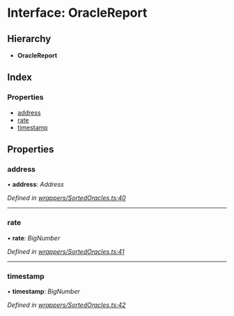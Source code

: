 # Interface: OracleReport

## Hierarchy

* **OracleReport**

## Index

### Properties

* [address](_wrappers_sortedoracles_.oraclereport.md#address)
* [rate](_wrappers_sortedoracles_.oraclereport.md#rate)
* [timestamp](_wrappers_sortedoracles_.oraclereport.md#timestamp)

## Properties

###  address

• **address**: *Address*

*Defined in [wrappers/SortedOracles.ts:40](https://github.com/medhak1/celo-monorepo/blob/master/packages/sdk/contractkit/src/wrappers/SortedOracles.ts#L40)*

___

###  rate

• **rate**: *BigNumber*

*Defined in [wrappers/SortedOracles.ts:41](https://github.com/medhak1/celo-monorepo/blob/master/packages/sdk/contractkit/src/wrappers/SortedOracles.ts#L41)*

___

###  timestamp

• **timestamp**: *BigNumber*

*Defined in [wrappers/SortedOracles.ts:42](https://github.com/medhak1/celo-monorepo/blob/master/packages/sdk/contractkit/src/wrappers/SortedOracles.ts#L42)*
